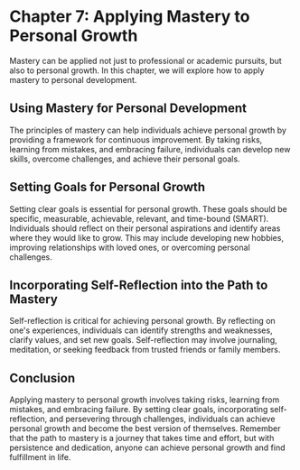 Chapter 7: Applying Mastery to Personal Growth
==============================================

Mastery can be applied not just to professional or academic pursuits, but also to personal growth. In this chapter, we will explore how to apply mastery to personal development.

Using Mastery for Personal Development
--------------------------------------

The principles of mastery can help individuals achieve personal growth by providing a framework for continuous improvement. By taking risks, learning from mistakes, and embracing failure, individuals can develop new skills, overcome challenges, and achieve their personal goals.

Setting Goals for Personal Growth
---------------------------------

Setting clear goals is essential for personal growth. These goals should be specific, measurable, achievable, relevant, and time-bound (SMART). Individuals should reflect on their personal aspirations and identify areas where they would like to grow. This may include developing new hobbies, improving relationships with loved ones, or overcoming personal challenges.

Incorporating Self-Reflection into the Path to Mastery
------------------------------------------------------

Self-reflection is critical for achieving personal growth. By reflecting on one's experiences, individuals can identify strengths and weaknesses, clarify values, and set new goals. Self-reflection may involve journaling, meditation, or seeking feedback from trusted friends or family members.

Conclusion
----------

Applying mastery to personal growth involves taking risks, learning from mistakes, and embracing failure. By setting clear goals, incorporating self-reflection, and persevering through challenges, individuals can achieve personal growth and become the best version of themselves. Remember that the path to mastery is a journey that takes time and effort, but with persistence and dedication, anyone can achieve personal growth and find fulfillment in life.
